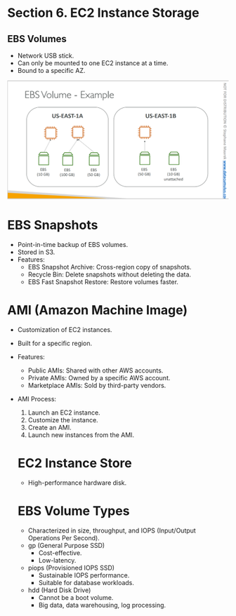 # Section 6. EC2 Instance Storage

## EBS Volumes

- Network USB stick.
- Can only be mounted to one EC2 instance at a time.
- Bound to a specific AZ.

![EBS Volume](./images/ebs_volume.png)

# EBS Snapshots

- Point-in-time backup of EBS volumes.
- Stored in S3.
- Features:
  - EBS Snapshot Archive: Cross-region copy of snapshots.
  - Recycle Bin: Delete snapshots without deleting the data.
  - EBS Fast Snapshot Restore: Restore volumes faster.

# AMI (Amazon Machine Image)

- Customization of EC2 instances.
- Built for a specific region.
- Features:
  - Public AMIs: Shared with other AWS accounts.
  - Private AMIs: Owned by a specific AWS account.
  - Marketplace AMIs: Sold by third-party vendors.
- AMI Process:

  1. Launch an EC2 instance.
  2. Customize the instance.
  3. Create an AMI.
  4. Launch new instances from the AMI.

  # EC2 Instance Store

  - High-performance hardware disk.

  # EBS Volume Types

  - Characterized in size, throughput, and IOPS (Input/Output Operations Per Second).
  - gp (General Purpose SSD)
    - Cost-effective.
    - Low-latency.
  - piops (Provisioned IOPS SSD)
    - Sustainable IOPS performance.
    - Suitable for database workloads.
  - hdd (Hard Disk Drive)
    - Cannot be a boot volume.
    - Big data, data warehousing, log processing.
